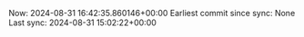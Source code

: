 Now: 2024-08-31 16:42:35.860146+00:00 Earliest commit since sync: None Last sync: 2024-08-31 15:02:22+00:00
